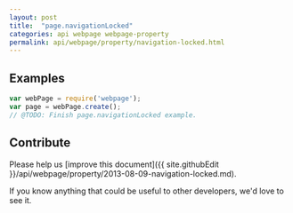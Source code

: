 ```yaml
---
layout: post
title:  "page.navigationLocked"
categories: api webpage webpage-property
permalink: api/webpage/property/navigation-locked.html
---
```


## Examples

```javascript
var webPage = require('webpage');
var page = webPage.create();
// @TODO: Finish page.navigationLocked example.
```

## Contribute

Please help us [improve this document]({{ site.githubEdit }}/api/webpage/property/2013-08-09-navigation-locked.md).

If you know anything that could be useful to other developers, we'd love to see it.


